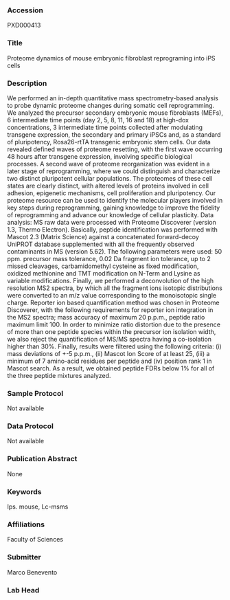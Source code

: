 ### Accession
PXD000413

### Title
Proteome dynamics of mouse embryonic fibroblast reprograming into iPS cells

### Description
We performed an in-depth quantitative mass spectrometry-based analysis to probe dynamic proteome changes during somatic cell reprogramming. We analyzed the precursor secondary embryonic mouse fibroblasts (MEFs), 6 intermediate time points (day 2, 5, 8, 11, 16 and 18) at high-dox concentrations, 3 intermediate time points collected after modulating transgene expression, the secondary  and primary iPSCs and, as a standard of pluripotency, Rosa26-rtTA transgenic embryonic stem cells.  Our data revealed defined waves of proteome resetting, with the first wave occurring 48 hours after transgene expression, involving specific biological processes. A second wave of proteome reorganization was evident in a later stage of reprogramming, where we could distinguish and characterize two distinct pluripotent cellular populations. The proteomes of these cell states are clearly distinct, with altered levels of proteins involved in cell adhesion, epigenetic mechanisms, cell proliferation and pluripotency. Our proteome resource can be used to identify the molecular players involved in key steps during reprogramming, gaining knowledge to improve the fidelity of reprogramming and advance our knowledge of cellular plasticity. Data analysis: MS raw data were processed with Proteome Discoverer (version 1.3, Thermo Electron). Basically, peptide identification was performed with Mascot 2.3 (Matrix Science) against a concatenated forward-decoy UniPROT database supplemented with all the frequently observed contaminants in MS (version 5.62). The following parameters were used: 50 ppm. precursor mass tolerance, 0.02 Da fragment ion tolerance, up to 2 missed cleavages, carbamidomethyl cysteine as fixed modification, oxidized methionine and TMT modification on N-Term and Lysine as variable modifications. Finally, we performed a deconvolution of the high resolution MS2 spectra, by which all the fragment ions isotopic distributions were converted to an m/z value corresponding to the monoisotopic single charge. Reporter ion based quantification method was chosen in Proteome Discoverer, with the following requirements for reporter ion integration in the MS2 spectra; mass accuracy of maximum 20 p.p.m., peptide ratio maximum limit 100. In order to minimize ratio distortion due to the presence of more than one peptide species within the precursor ion isolation width, we also reject the quantification of MS/MS spectra having a co-isolation higher than 30%. Finally, results were filtered using the following criteria: (i) mass deviations of +-5 p.p.m., (ii) Mascot Ion Score of at least 25, (iii) a minimum of 7 amino-acid residues per peptide and (iv) position rank 1 in Mascot search. As a result, we obtained peptide FDRs below 1% for all of the three peptide mixtures analyzed.

### Sample Protocol
Not available

### Data Protocol
Not available

### Publication Abstract
None

### Keywords
Ips. mouse, Lc-msms

### Affiliations
Faculty of Sciences

### Submitter
Marco Benevento

### Lab Head


